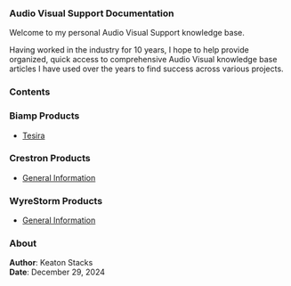 <link rel="stylesheet" href="styles.css">

### Audio Visual Support Documentation

Welcome to my personal Audio Visual Support knowledge base.

Having worked in the industry for 10 years, I hope to help provide organized, quick access to comprehensive Audio Visual knowledge base articles I have used over the years to find success across various projects.

### Contents

### Biamp Products
- [Tesira](biamp/tesira.md)

### Crestron Products
- [General Information](crestron/general.md)

### WyreStorm Products
- [General Information](wyrestorm/general.md)

### About

**Author**: Keaton Stacks  
**Date**: December 29, 2024